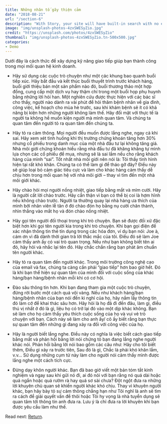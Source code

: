 ```yaml
---
title: Những nhân tố gây thiện cảm
date: "2018-08-21"
url: "/section-6"
description: "With Story, your site will have built-in search with no external dependencies."
image: "img/unsplash-photos-4zxSWESyZio.jpg"
credit: "https://unsplash.com/photos/4zxSWESyZio"
thumbnail: "img/unsplash-photos-4zxSWESyZio.tn-500x500.jpg"
categories:
- Demo
---
```

Dưới đây là cách thức để xây dựng kỹ năng giao tiếp giúp bạn thành công trong mọi mối quan hệ kinh doanh.

- Hãy sử dụng các cuộc trò chuyện như một các khung bao quanh buổi tiếp xúc. Hãy bắt đầu và kết thúc buổi thuyết trình trước khách hàng, buổi giới thiệu bán một sản phẩm nào đó, buổi thương thảo một hợp đồng, cung cấp một dịch vụ hay thậm chí trong một buổi họp phụ huynh bằng những lời hỏi han. Một nghiên cứu được thực hiện với các bác sĩ cho thấy, người nào dành ra vài phút để hỏi thăm bệnh nhân về gia đình, công việc, kế hoạch cho mùa hè trước, sau khi khám bệnh sẽ ít có khả năng bị kiện hơn những người không làm thế. Hãy đối mặt với thực tế là người ta không hề  muốn kiện người mà mình quan tâm. Và chúng ta quan tâm đến người tỏ ra quan tâm đến chúng ta.

- Hãy tỏ ra cảm thông. Mọi người đều muốn được lắng nghe, ngay cả khi sai. Hãy xem xét tình huống khi thị trường chứng khoán tăng hơn 30% nhưng cổ phiếu trong danh mục của một nhà đầu tư lại không tăng giá. Nhà môi giới chứng khoán hiểu rằng nhà đầu tư đã khăng khăng tự mình lựa chọn các cổ phiếu để mua, nhưng sẽ là sai lầm nếu cho rằng khách hàng của mình “sai”. Tốt nhất nhà môi giới nên nói là: Tôi thấy tình hình hiện tại rất khó khăn. Chúng ta có thể làm gì để tháo gỡ đây? Điều này sẽ giúp loại bỏ cảm giác tiêu cực và làm cho khác hàng cảm thấy dễ chịu hơn trong mối quan hệ với nhà môi giới – thay vì tìm đến một nhà môi giới khác. 

- Hãy chào hỏi mọi người nồng nhiệt, giao tiếp bằng mắt và mỉm cười. Hãy là người cất lời chào trước. Hãy cẩn thận vì bạn có thể bị coi là hợm hĩnh nếu không chào trước. Người ta thường quay lại nhà hàng ưa thích của mình bởi nhân viên lễ tân ở đó chào đón họ bằng nụ cười chân thành, nhìn thẳng vào mắt họ và đón chào nồng nhiệt. 

- Hãy gọi tên người đối thoại trong khi trò chuyện. Bạn sẽ được đối xử đặc biệt hơn khi gọi tên người kia trong khi trò chuyện. Khi bạn gọi điện để xác nhận thông tin thẻ tín dụng trong các hóa đơn, ví dụ bạn nói: Joe à, cám ơn vì đã dành thời gian trả lời thắc mắc của tôi. Điều đó sẽ làm Joe cảm thấy anh ấy có vai trò quan trọng. Nếu như bạn không biết tên ai đó, hãy hỏi và nhắc lại tên đó. Hãy chắc chắn rằng bạn phát âm chuẩn tên người khác.

- Hãy tỏ ra quan tâm đến người khác. Trong môi trường công nghệ cao của email và fax, chúng ta càng cần phải “giao tiếp” hơn bao giờ hết. Đó là khi bạn thể hiện sự quan tâm của mình đối với cuộc sống của khác hàng/bạn hàng/bệnh nhân mỗi khi có cơ hội.

- Đào sâu thông tin hơn. Khi bạn đang tham gia một cuộc trò chuyện, đừng rời bước một cách quá vội vàng. Nếu như khách hàng/bạn hàng/bệnh nhân của bạn nói đến kì nghỉ của họ, hãy nắm lấy thông tin đó làm cớ để khai thác sâu hơn. Hãy hỏi là họ đã đi đến đâu, làm gì, điều thú vị nhất ở đó là gì, liệu họ có trở lại đó vào một dịp khác không. Bạn sẽ làm cho họ cảm thấy yêu thích cuộc sống của họ và vui vẻ trò chuyện với bạn. Cách này sẽ làm cho anh ấy/ cô ấy biết rằng bạn thực sự quan tâm đến những gì đang xảy ra đối với công việc của họ.

- Hãy là người biết lắng nghe. Điều này có nghĩa là việc biết cách giao tiếp bằng mắt và phản hồi bằng lời nói chứng tỏ bạn đang lắng nghe người khác nói. Phản hồi bằng lời nói bao gồm các câu như: Hãy cho tôi biết thêm, Điều gì xảy ra trước tiên, Sau đó là gì, Chắc là phải khó khăn lắm, v.v… Sử dụng những cụm từ này làm cho người nói cảm thấy mình được lắng nghe một cách tích cực.

- Đừng dạy khôn người khác. Bạn đã bao giờ viết một bản tóm tắt kinh nghiệm và ngay sau khi gửi nó đi, ai đó nói với bạn rằng nó quá dài hoặc quá ngắn hoặc quá rườm rà hay quá sơ sài chưa? Đột ngột đưa ra những lời khuyên chủ quan sẽ khiến người khác khó chịu. Thay vì khuyên người khác, bạn hãy bày tỏ sự cảm thông chẳng hạn như Tôi nghĩ là anh sẽ tìm ra cách để giải quyết vấn đề thôi hoặc Tôi hy vọng là nhà tuyển dụng sẽ quan tâm tới thông tin anh đưa ra. Lưu ý là chỉ đưa ra lời khuyên khi bạn được yêu cầu làm như thế.

Read next: [Return](/sention-1).
